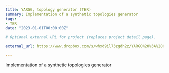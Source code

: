 ```yaml
---
title: YARGG, topology generator (TER)
summary: Implementation of a synthetic topologies generator 
tags:
- TER
date: "2023-01-01T00:00:00Z"

# Optional external URL for project (replaces project detail page).

external_url: https://www.dropbox.com/s/whxd9il73zgdh2z/YARGG%20%3A%20G%C3%A9n%C3%A9ration%20de%20topologies%20r%C3%A9alistes.pdf?dl=0

---
```


Implementation of a synthetic topologies generator 